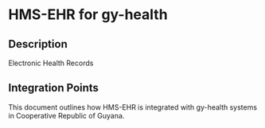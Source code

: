 # HMS-EHR for gy-health

## Description

Electronic Health Records

## Integration Points

This document outlines how HMS-EHR is integrated with gy-health systems in Cooperative Republic of Guyana.
